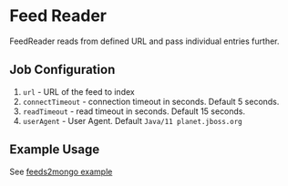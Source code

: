 # Feed Reader

FeedReader reads from defined URL and pass individual entries further.

## Job Configuration

1. `url` - URL of the feed to index
2. `connectTimeout` - connection timeout in seconds. Default 5 seconds.
3. `readTimeout` - read timeout in seconds. Default 15 seconds.
4. `userAgent` - User Agent. Default `Java/11 planet.jboss.org`


## Example Usage

See [feeds2mongo example](../../dist/feeds2mongo/src/main/resources/META-INF/batch-jobs/process-feed.xml)
